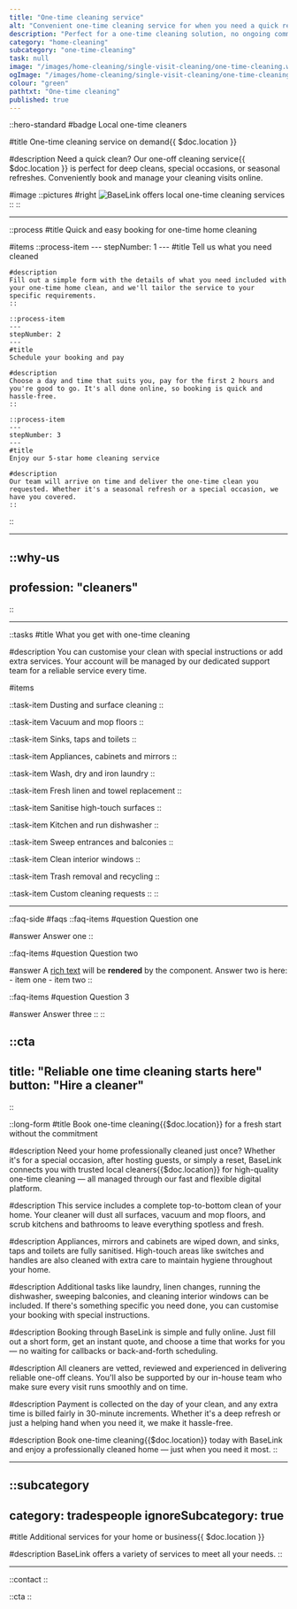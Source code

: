 ```yaml
---
title: "One-time cleaning service"
alt: "Convenient one-time cleaning service for when you need a quick refresh"
description: "Perfect for a one-time cleaning solution, no ongoing commitment"
category: "home-cleaning"
subcategory: "one-time-cleaning"
task: null
image: "/images/home-cleaning/single-visit-cleaning/one-time-cleaning.webp"
ogImage: "/images/home-cleaning/single-visit-cleaning/one-time-cleaning.webp"
colour: "green"
pathtxt: "One-time cleaning"
published: true
---
```


::hero-standard
#badge
Local one-time cleaners

#title
One-time cleaning service on demand{{ $doc.location }}

#description
Need a quick clean? Our one-off cleaning service{{ $doc.location }} is perfect for deep cleans, special occasions, or seasonal refreshes. Conveniently book and manage your cleaning visits online.

#image
    ::pictures
    #right
    ![BaseLink offers local one-time cleaning services](/images/home-cleaning/single-visit-cleaning/one-time-cleaning.webp)
    ::
::

---

::process
#title
Quick and easy booking for one-time home cleaning

#items
    ::process-item
    ---
    stepNumber: 1
    ---
    #title
    Tell us what you need cleaned

    #description
    Fill out a simple form with the details of what you need included with your one-time home clean, and we'll tailor the service to your specific requirements.
    ::
    
    ::process-item
    ---
    stepNumber: 2
    ---
    #title
    Schedule your booking and pay

    #description
    Choose a day and time that suits you, pay for the first 2 hours and you're good to go. It's all done online, so booking is quick and hassle-free.
    ::

    ::process-item
    ---
    stepNumber: 3
    ---
    #title
    Enjoy our 5-star home cleaning service

    #description
    Our team will arrive on time and deliver the one-time clean you requested. Whether it's a seasonal refresh or a special occasion, we have you covered.
    ::
::

---

::why-us
---
profession: "cleaners"
---
::

---

::tasks
#title
What you get with one-time cleaning

#description
You can customise your clean with special instructions or add extra services. Your account will be managed by our dedicated support team for a reliable service every time.

#items
    
  ::task-item
  Dusting and surface cleaning
  ::
  
  ::task-item
  Vacuum and mop floors
  ::
  
  ::task-item
  Sinks, taps and toilets
  ::
  
  ::task-item
  Appliances, cabinets and mirrors
  ::
  
  ::task-item
  Wash, dry and iron laundry
  ::
  
  ::task-item
  Fresh linen and towel replacement
  ::

  ::task-item
  Sanitise high-touch surfaces
  ::

  ::task-item
  Kitchen and run dishwasher
  ::

  ::task-item
  Sweep entrances and balconies
  ::

  ::task-item
  Clean interior windows
  ::

  ::task-item
  Trash removal and recycling
  ::

  ::task-item
  Custom cleaning requests
  ::
::

---

::faq-side
#faqs
  ::faq-items
  #question
  Question one

  #answer
  Answer one
  ::

  ::faq-items
  #question
  Question two

  #answer
  A [rich text](/services/commercial-cleaning) will be **rendered** by the component.
  Answer two is here:
    - item one
    - item two
  ::

  ::faq-items
  #question
  Question 3

  #answer
  Answer three
  ::
::

::cta
---
title: "Reliable one time cleaning starts here"
button: "Hire a cleaner"
---
::

::long-form
#title
Book one-time cleaning{{$doc.location}} for a fresh start without the commitment

#description
Need your home professionally cleaned just once? Whether it's for a special occasion, after hosting guests, or simply a reset, BaseLink connects you with trusted local cleaners{{$doc.location}} for high-quality one-time cleaning — all managed through our fast and flexible digital platform.

#description
This service includes a complete top-to-bottom clean of your home. Your cleaner will dust all surfaces, vacuum and mop floors, and scrub kitchens and bathrooms to leave everything spotless and fresh.

#description
Appliances, mirrors and cabinets are wiped down, and sinks, taps and toilets are fully sanitised. High-touch areas like switches and handles are also cleaned with extra care to maintain hygiene throughout your home.

#description
Additional tasks like laundry, linen changes, running the dishwasher, sweeping balconies, and cleaning interior windows can be included. If there's something specific you need done, you can customise your booking with special instructions.

#description
Booking through BaseLink is simple and fully online. Just fill out a short form, get an instant quote, and choose a time that works for you — no waiting for callbacks or back-and-forth scheduling.

#description
All cleaners are vetted, reviewed and experienced in delivering reliable one-off cleans. You'll also be supported by our in-house team who make sure every visit runs smoothly and on time.

#description
Payment is collected on the day of your clean, and any extra time is billed fairly in 30-minute increments. Whether it's a deep refresh or just a helping hand when you need it, we make it hassle-free.

#description
Book one-time cleaning{{$doc.location}} today with BaseLink and enjoy a professionally cleaned home — just when you need it most.
::

---

::subcategory
---
category: tradespeople
ignoreSubcategory: true
---
#title
Additional services for your home or business{{ $doc.location }}

#description
BaseLink offers a variety of services to meet all your needs.
::

---

::contact
::

::cta
::